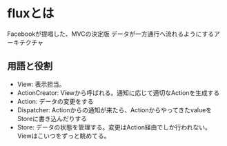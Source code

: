 # fluxとは
Facebookが提唱した、MVCの決定版
データが一方通行へ流れるようにするアーキテクチャ

## 用語と役割
- View: 表示担当。
- ActionCreator: Viewから呼ばれる。通知に応じて適切なActionを生成する
- Action: データの変更をする
- Dispatcher: Actionからの通知が来たら、ActionからやってきたvalueをStoreに書き込んだりする
- Store: データの状態を管理する。変更はAction経由でしか行われない。Viewはこいつをずっと眺めてる。